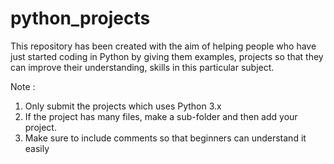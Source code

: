 # python_projects

This repository has been created with the aim of helping people who have just started coding in Python by giving them examples, projects so that they can improve their understanding, skills in this particular subject.

Note :
1) Only submit the projects which uses Python 3.x
2) If the project has many files, make a sub-folder and then add your project.
3) Make sure to include comments so that beginners can understand it easily
